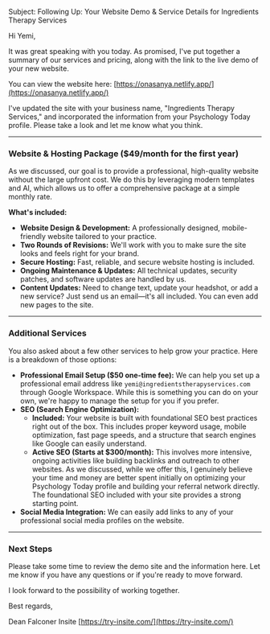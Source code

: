 Subject: Following Up: Your Website Demo & Service Details for Ingredients Therapy Services

Hi Yemi,

It was great speaking with you today. As promised, I've put together a summary of our services and pricing, along with the link to the live demo of your new website.

You can view the website here: [https://onasanya.netlify.app/](https://onasanya.netlify.app/)

I've updated the site with your business name, "Ingredients Therapy Services," and incorporated the information from your Psychology Today profile. Please take a look and let me know what you think.

---

### Website & Hosting Package ($49/month for the first year)

As we discussed, our goal is to provide a professional, high-quality website without the large upfront cost. We do this by leveraging modern templates and AI, which allows us to offer a comprehensive package at a simple monthly rate.

**What's included:**

*   **Website Design & Development:** A professionally designed, mobile-friendly website tailored to your practice.
*   **Two Rounds of Revisions:** We'll work with you to make sure the site looks and feels right for your brand.
*   **Secure Hosting:** Fast, reliable, and secure website hosting is included.
*   **Ongoing Maintenance & Updates:** All technical updates, security patches, and software updates are handled by us.
*   **Content Updates:** Need to change text, update your headshot, or add a new service? Just send us an email—it's all included. You can even add new pages to the site.

---

### Additional Services

You also asked about a few other services to help grow your practice. Here is a breakdown of those options:

*   **Professional Email Setup ($50 one-time fee):** We can help you set up a professional email address like `yemi@ingredientstherapyservices.com` through Google Workspace. While this is something you can do on your own, we're happy to manage the setup for you if you prefer.
*   **SEO (Search Engine Optimization):**
    *   **Included:** Your website is built with foundational SEO best practices right out of the box. This includes proper keyword usage, mobile optimization, fast page speeds, and a structure that search engines like Google can easily understand.
    *   **Active SEO (Starts at $300/month):** This involves more intensive, ongoing activities like building backlinks and outreach to other websites. As we discussed, while we offer this, I genuinely believe your time and money are better spent initially on optimizing your Psychology Today profile and building your referral network directly. The foundational SEO included with your site provides a strong starting point.
*   **Social Media Integration:** We can easily add links to any of your professional social media profiles on the website.

---

### Next Steps

Please take some time to review the demo site and the information here. Let me know if you have any questions or if you're ready to move forward.

I look forward to the possibility of working together.

Best regards,

Dean Falconer
Insite
[https://try-insite.com/](https://try-insite.com/)
